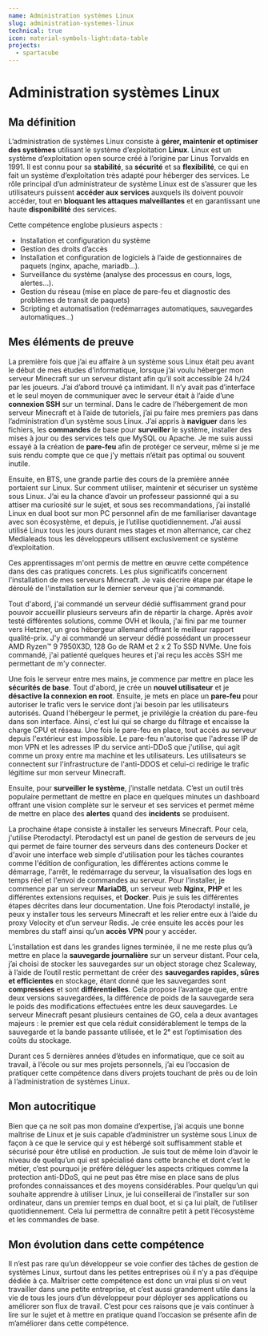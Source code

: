 ```yaml
---
name: Administration systèmes Linux
slug: administration-systemes-linux
technical: true
icon: material-symbols-light:data-table
projects:
  - spartacube
---
```


# Administration systèmes Linux

## Ma définition

L’administration de systèmes Linux consiste à **gérer, maintenir et optimiser des systèmes** utilisant le système d’exploitation **Linux**. Linux est un système d’exploitation open source créé à l’origine par Linus Torvalds en 1991. Il est connu pour sa **stabilité**, sa **sécurité** et sa **flexibilité**, ce qui en fait un système d’exploitation très adapté pour héberger des services. Le rôle principal d’un administrateur de système Linux est de s’assurer que les utilisateurs puissent **accéder aux services** auxquels ils doivent pouvoir accéder, tout en **bloquant les attaques malveillantes** et en garantissant une haute **disponibilité** des services.

Cette compétence englobe plusieurs aspects :

- Installation et configuration du système
- Gestion des droits d’accès
- Installation et configuration de logiciels à l’aide de gestionnaires de paquets (nginx, apache, mariadb…).
- Surveillance du système (analyse des processus en cours, logs, alertes…).
- Gestion du réseau (mise en place de pare-feu et diagnostic des problèmes de transit de paquets)
- Scripting et automatisation (redémarrages automatiques, sauvegardes automatiques…)

## Mes éléments de preuve

La première fois que j’ai eu affaire à un système sous Linux était peu avant le début de mes études d’informatique, lorsque j’ai voulu héberger mon serveur Minecraft sur un serveur distant afin qu’il soit accessible 24 h/24 par les joueurs. J’ai d’abord trouvé ça intimidant. Il n’y avait pas d’interface et le seul moyen de communiquer avec le serveur était à l’aide d’une **connexion SSH** sur un terminal. Dans le cadre de l’hébergement de mon serveur Minecraft et à l’aide de tutoriels, j’ai pu faire mes premiers pas dans l’administration d’un système sous Linux. J’ai appris à **naviguer** dans les fichiers, les **commandes** de base pour **surveiller** le système, installer des mises à jour ou des services tels que MySQL ou Apache. Je me suis aussi essayé à la création de **pare-feu** afin de protéger ce serveur, même si je me suis rendu compte que ce que j’y mettais n’était pas optimal ou souvent inutile. 

Ensuite, en BTS, une grande partie des cours de la première année portaient sur Linux. Sur comment utiliser, maintenir et sécuriser un système sous Linux. J’ai eu la chance d’avoir un professeur passionné qui a su attiser ma curiosité sur le sujet, et sous ses recommandations, j’ai installé Linux en dual boot sur mon PC personnel afin de me familiariser davantage avec son écosystème, et depuis, je l’utilise quotidiennement. J’ai aussi utilisé Linux tous les jours durant mes stages et mon alternance, car chez Medialeads tous les développeurs utilisent exclusivement ce système d’exploitation.

Ces apprentissages m'ont permis de mettre en œuvre cette compétence dans des cas pratiques concrets. Les plus significatifs concernent l'installation de mes serveurs Minecraft. Je vais décrire étape par étape le déroulé de l'installation sur le dernier serveur que j'ai commandé.

Tout d'abord, j'ai commandé un serveur dédié suffisamment grand pour pouvoir accueillir plusieurs serveurs afin de répartir la charge. Après avoir testé différentes solutions, comme OVH et Ikoula, j'ai fini par me tourner vers Hetzner, un gros hébergeur allemand offrant le meilleur rapport qualité-prix. J'y ai commandé un serveur dédié possédant un processeur AMD Ryzen™ 9 7950X3D, 128 Go de RAM et 2 x 2 To SSD NVMe. Une fois commandé, j'ai patienté quelques heures et j'ai reçu les accès SSH me permettant de m'y connecter.

Une fois le serveur entre mes mains, je commence par mettre en place les **sécurités de base**. Tout d'abord, je crée un **nouvel utilisateur** et je **désactive la connexion en root**. Ensuite, je mets en place un **pare-feu** pour autoriser le trafic vers le service dont j’ai besoin par les utilisateurs autorisés. Quand l'hébergeur le permet, je privilégie la création du pare-feu dans son interface. Ainsi, c'est lui qui se charge du filtrage et encaisse la charge CPU et réseau. Une fois le pare-feu en place, tout accès au serveur depuis l'extérieur est impossible. Le pare-feu n'autorise que l'adresse IP de mon VPN et les adresses IP du service anti-DDoS que j'utilise, qui agit comme un proxy entre ma machine et les utilisateurs. Les utilisateurs se connectent sur l'infrastructure de l'anti-DDOS et celui-ci redirige le trafic légitime sur mon serveur Minecraft.

Ensuite, pour **surveiller le système**, j’installe netdata. C’est un outil très populaire permettant de mettre en place en quelques minutes un dashboard offrant une vision complète sur le serveur et ses services et permet même de mettre en place des **alertes** quand des **incidents** se produisent.

La prochaine étape consiste à installer les serveurs Minecraft. Pour cela, j'utilise Pterodactyl. Pterodactyl est un panel de gestion de serveurs de jeu qui permet de faire tourner des serveurs dans des conteneurs Docker et d'avoir une interface web simple d'utilisation pour les tâches courantes comme l'édition de configuration, les différentes actions comme le démarrage, l'arrêt, le redémarrage du serveur, la visualisation des logs en temps réel et l'envoi de commandes au serveur. Pour l’installer, je commence par un serveur **MariaDB**, un serveur web **Nginx**, **PHP** et les différentes extensions requises, et **Docker**. Puis je suis les différentes étapes décrites dans leur documentation. Une fois Pterodactyl installé, je peux y installer tous les serveurs Minecraft et les relier entre eux à l’aide du proxy Velocity et d’un serveur Redis. Je crée ensuite les accès pour les membres du staff ainsi qu’un **accès VPN** pour y accéder.

L’installation est dans les grandes lignes terminée, il ne me reste plus qu’à mettre en place la **sauvegarde journalière** sur un serveur distant. Pour cela, j’ai choisi de stocker les sauvegardes sur un object storage chez Scaleway, à l’aide de l’outil restic permettant de créer des **sauvegardes rapides, sûres et efficientes** en stockage, étant donné que les sauvegardes sont **compressées** et sont **différentielles**. Cela propose l’avantage que, entre deux versions sauvegardées, la différence de poids de la sauvegarde sera le poids des modifications effectuées entre les deux sauvegardes. Le serveur Minecraft pesant plusieurs centaines de GO, cela a deux avantages majeurs : le premier est que cela réduit considérablement le temps de la sauvegarde et la bande passante utilisée, et le 2ᵉ est l’optimisation des coûts du stockage.

Durant ces 5 dernières années d’études en informatique, que ce soit au travail, à l’école ou sur mes projets personnels, j’ai eu l’occasion de pratiquer cette compétence dans divers projets touchant de près ou de loin à l’administration de systèmes Linux.

## Mon autocritique

Bien que ça ne soit pas mon domaine d’expertise, j’ai acquis une bonne maîtrise de Linux et je suis capable d’administrer un système sous Linux de façon à ce que le service qui y est hébergé soit suffisamment stable et sécurisé pour être utilisé en production. Je suis tout de même loin d’avoir le niveau de quelqu’un qui est spécialisé dans cette branche et dont c’est le métier, c’est pourquoi je préfère déléguer les aspects critiques comme la protection anti-DDoS, qui ne peut pas être mise en place sans de plus profondes connaissances et des moyens considérables. Pour quelqu’un qui souhaite apprendre à utiliser Linux, je lui conseillerai de l’installer sur son ordinateur, dans un premier temps en dual boot, et si ça lui plaît, de l’utiliser quotidiennement. Cela lui permettra de connaître petit à petit l’écosystème et les commandes de base.

## Mon évolution dans cette compétence

Il n’est pas rare qu’un développeur se voie confier des tâches de gestion de systèmes Linux, surtout dans les petites entreprises où il n’y a pas d’équipe dédiée à ça. Maîtriser cette compétence est donc un vrai plus si on veut travailler dans une petite entreprise, et c’est aussi grandement utile dans la vie de tous les jours d’un développeur pour déployer ses applications ou améliorer son flux de travail. C’est pour ces raisons que je vais continuer à lire sur le sujet et à mettre en pratique quand l’occasion se présente afin de m’améliorer dans cette compétence.
